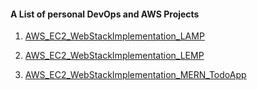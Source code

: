 <h4>A List of personal DevOps and AWS Projects</h4>

1. [AWS_EC2_WebStackImplementation_LAMP](https://github.com/kvk24680/projects/blob/main/AWS_EC2_WebStackImplementation_LAMP.md "")

2. [AWS_EC2_WebStackImplementation_LEMP](https://github.com/kvk24680/projects/blob/main/AWS_EC2_WebStackImplementation_LEMP.md "")
   
3. [AWS_EC2_WebStackImplementation_MERN_TodoApp](https://github.com/kvk24680/projects/blob/main/AWS_EC2_WebStackImplementation_MERN_TodoApp.md "")